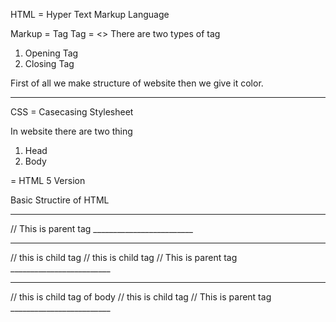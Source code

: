 
HTML = Hyper Text Markup Language

Markup = Tag 
Tag = <>
There are two types of tag 
1. Opening Tag <tag>
2. Closing Tag </Tag>

First of all we make structure of website then we give it color.
______________________________________________________________________

CSS = Casecasing Stylesheet

In website there are two thing 
1. Head
2. Body

<!doctype html> = HTML 5 Version
Basic Structire of HTML

_________________________
<html>
  // This is parent tag
</html>
_________________________

_________________________
<html>
  <head>
    // this is child tag
  </head>
  <body>
    // this is child tag
  </body>
// This is parent tag
</html>
_________________________


_________________________
<html>
  <head>
    // this is child tag of body
    <title></title>
  </head>
  <body>
    // this is child tag
  </body>
// This is parent tag
</html>
_________________________


